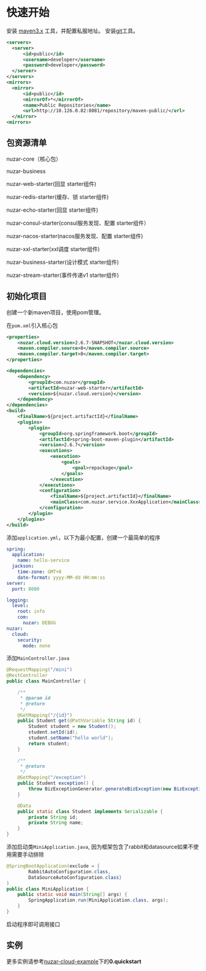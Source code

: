 # 快速开始

安装 [maven3.x](https://maven.apache.org/download.cgi) 工具，并配置私服地址。
安装[git](https://www.git-scm.com/download/win)工具。

```xml
<servers>
  <server>
      <id>public</id>
      <username>developer</username>
      <password>developer</password>
  </server>
</servers>
<mirrors>
  <mirror>
      <id>public</id>
      <mirrorOf>*</mirrorOf>
      <name>Public Repositories</name>
      <url>http://10.126.0.82:8081/repository/maven-public/</url>
  </mirror>
<mirrors>
```

## 包资源清单

nuzar-core（核心包）

nuzar-business

nuzar-web-starter(回显 starter组件)

nuzar-redis-starter(缓存、锁 starter组件)

nuzar-echo-starter(回显 starter组件)

nuzar-consul-starter(consul服务发现、配置 starter组件）

nuzar-nacos-starter(nacos服务发现、配置 starter组件)

nuzar-xxl-starter(xxl调度 starter组件)

nuzar-business-starter(设计模式 starter组件)

nuzar-stream-starter(事件传递v1 starter组件)

## 初始化项目

创建一个新maven项目，使用pom管理。

在`pom.xml`引入核心包

```xml
<properties>
    <nuzar.cloud.version>2.6.7-SNAPSHOT</nuzar.cloud.version>
    <maven.compiler.source>8</maven.compiler.source>
    <maven.compiler.target>8</maven.compiler.target>
</properties>

<dependencies>
    <dependency>
        <groupId>com.nuzar</groupId>
        <artifactId>nuzar-web-starter</artifactId>
        <version>${nuzar.cloud.version}</version>
    </dependency>
</dependencies>
<build>
    <finalName>${project.artifactId}</finalName>
    <plugins>
        <plugin>
            <groupId>org.springframework.boot</groupId>
            <artifactId>spring-boot-maven-plugin</artifactId>
            <version>2.6.7</version>
            <executions>
                <execution>
                    <goals>
                        <goal>repackage</goal>
                    </goals>
                </execution>
            </executions>
            <configuration>
                <finalName>${project.artifactId}</finalName>
                <mainClass>com.nuzar.service.XxxApplication</mainClass>
            </configuration>
        </plugin>
    </plugins>
</build>
```

添加`application.yml`，以下为最小配置，创建一个最简单的程序

```yml
spring:
  application:
    name: hello-service
  jackson:
    time-zone: GMT+8
    date-format: yyyy-MM-dd HH:mm:ss
server:
  port: 8080

logging:
  level:
    root: info
    com:
      nuzar: DEBUG
nuzar:
  cloud:
    security:
      mode: none
```

添加`MainController.java`

```java
@RequestMapping("/mini")
@RestController
public class MainController {

    /**
     * @param id
     * @return
     */
    @GetMapping("/{id}")
    public Student get(@PathVariable String id) {
        Student student = new Student();
        student.setId(id);
        student.setName("hello world");
        return student;
    }

    /**
     * @return
     */
    @GetMapping("/exception")
    public Student exception() {
        throw BizExceptionGenerator.generateBizException(new BizExceptionDef("ERROR-001", "呵呵 发生了 一场意外"));
    }

    @Data
    public static class Student implements Serializable {
        private String id;
        private String name;
    }
}
```

添加启动类`MiniApplication.java`, 因为框架包含了rabbit和datasource如果不使用需要手动排除

```java
@SpringBootApplication(exclude = {
        RabbitAutoConfiguration.class,
        DataSourceAutoConfiguration.class}
)
public class MiniApplication {
    public static void main(String[] args) {
        SpringApplication.run(MiniApplication.class, args);
    }
}
```

启动程序即可调用接口

## 实例

更多实例请参考[nuzar-cloud-example](https://gitee.com/mad_max621/nuzar-cloud-example.git)下的**0.quickstart**
